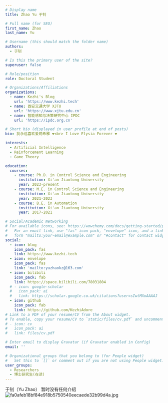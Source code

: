 ```yaml
---
# Display name
title: Zhao Yu 于钊

# Full name (for SEO)
first_name: Zhao
last_name: Yu

# Username (this should match the folder name)
authors:
  - 于钊

# Is this the primary user of the site?
superuser: false

# Role/position
role: Doctoral Student

# Organizations/Affiliations
organizations:
  - name: Kezhi's Blog
    url: 'https://www.kezhi.tech'
  - name: 西安交通大学 XJTU
    url: 'https://www.xjtu.edu.cn'
  - name: 智能感知与决策研究中心 IPDC
    url: 'https://ipdc.org.cn'

# Short bio (displayed in user profile at end of posts)
bio: 我永远喜欢爱莉希雅 ❤<br> I Love Elysia Forever ❤

interests:
  - Artificial Intelligence
  - Reinforcement Learning
  - Game Theory

education:
  courses:
    - course: Ph.D. in Control Science and Engineering
      institution: Xi'an Jiaotong University
      year: 2023-present
    - course: M.E. in Control Science and Engineering
      institution: Xi'an Jiaotong University
      year: 2021-2023
    - course: B.E. in Automation
      institution: Xi'an Jiaotong University
      year: 2017-2021

# Social/Academic Networking
# For available icons, see: https://wowchemy.com/docs/getting-started/page-builder/#icons
#   For an email link, use "fas" icon pack, "envelope" icon, and a link in the
#   form "mailto:your-email@example.com" or "#contact" for contact widget.
social:
  - icon: blog
    icon_pack: fas
    link: https://www.kezhi.tech
  - icon: envelope
    icon_pack: fas
    link: 'mailto:yuzhaokz@163.com'
  - icon: bilibili
    icon_pack: fab
    link: https://space.bilibili.com/78031804
  # - icon: google-scholar
  #   icon_pack: ai
  #   link: https://scholar.google.co.uk/citations?user=sIwtMXoAAAAJ
  - icon: github
    icon_pack: fab
    link: https://github.com/KezhiAdore
# Link to a PDF of your resume/CV from the About widget.
# To enable, copy your resume/CV to `static/files/cv.pdf` and uncomment the lines below.
# - icon: cv
#   icon_pack: ai
#   link: files/cv.pdf

# Enter email to display Gravatar (if Gravatar enabled in Config)
email: ''

# Organizational groups that you belong to (for People widget)
#   Set this to `[]` or comment out if you are not using People widget.
user_groups:
  - Researchers
  - 博士研究生(在读)
---
```


于钊（Yu Zhao） 暂时没有任何介绍
<img src="https://server.kezhi.tech:8090/image/63e463710a893.jpg" alt="fa0afeb18bf84e918b5750540eecaede32b99d4a.jpg" title="fa0afeb18bf84e918b5750540eecaede32b99d4a.jpg" />
